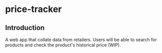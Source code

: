 # price-tracker

## Introduction

A web app that collate data from retailers. Users will be able to search for products and check the product's historical price (WIP).
